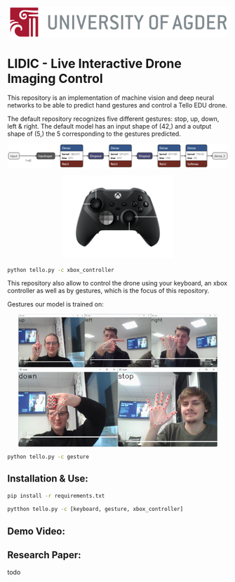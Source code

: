<img style='margin:0;' style="width: 100%;height:auto;" src="static/UIA_Header_English.png" alt=""/>

# LIDIC - Live Interactive Drone Imaging Control
This repository is an implementation of machine vision and deep neural networks to
be able to predict hand gestures and control a Tello EDU drone.

The default repository recognizes five different gestures: stop, up, down, left & right.
The default model has an input shape of (42,) and a output shape of (5,) the 5 corresponding to the gestures predicted.

![](static/default_model.png)

<div style="margin: auto;width:50%;">
    <img style="width:auto;" src="static/ControllerLayout.png" width="50%" alt=""/>
</div>

```bash
python tello.py -c xbox_controller
```

This repository also allow to control the drone using your keyboard, an xbox controller as well as by gestures,
which is the focus of this repository.




Gestures our model is trained on:
<div style="display:flex;flex-wrap: wrap; justify-content: center; justify-self: center">
    <img style='width:30%;' src="static/directions/UpGesture.png" alt="up gesture"/>
    <img style='width:30%;' src="static/directions/LeftGesture.png" alt="left gesture"/>
    <img style='width:30%;' src="static/directions/RightGesture.png" alt="right gesture"/>
    <img style='width:45%;' src="static/directions/DownGesture.png" alt="down gesture"/>
    <img style='width:45%;' src="static/directions/StopGesture.png" alt="stop gesture"/>
</div>

```bash
python tello.py -c gesture
```

## Installation & Use:
```bash
pip install -r requirements.txt
```

```bash
pytthon tello.py -c [keyboard, gesture, xbox_controller]
```

## Demo Video:

## Research Paper:
todo